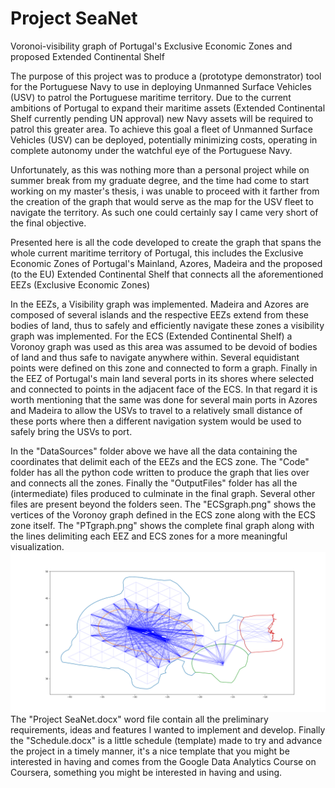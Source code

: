 # Project SeaNet
Voronoi-visibility graph of Portugal's Exclusive Economic Zones and proposed Extended Continental Shelf

The purpose of this project was to produce a (prototype demonstrator) tool for the Portuguese Navy to use in deploying Unmanned Surface Vehicles (USV) to patrol the Portuguese maritime territory. Due to the current ambitions of Portugal to expand their maritime assets (Extended Continental Shelf currently pending UN approval) new Navy assets will be required to patrol this greater area. To achieve this goal a fleet of Unmanned Surface Vehicles (USV) can be deployed, potentially minimizing costs, operating in complete autonomy under the watchful eye of the Portuguese Navy.

Unfortunately, as this was nothing more than a personal project while on summer break from my graduate degree, and the time had come to start working on my master's thesis, i was unable to proceed with it farther from the creation of the graph that would serve as the map for the USV fleet to navigate the territory. As such one could certainly say I came very short of the final objective.

Presented here is all the code developed to create the graph that spans the whole current maritime territory of Portugal, this includes the Exclusive Economic Zones of Portugal's Mainland, Azores, Madeira and the proposed (to the EU) Extended Continental Shelf that connects all the aforementioned EEZs (Exclusive Economic  Zones)

In the EEZs, a Visibility graph was implemented. Madeira and Azores are composed of several islands and the respective EEZs extend from these bodies of land, thus to safely and efficiently navigate these zones a visibility graph was implemented. For the ECS (Extended Continental Shelf) a Voronoy graph was used as this area was assumed to be devoid of bodies of land and thus safe to navigate anywhere within. Several equidistant points were defined on this zone and connected to form a graph. Finally in the EEZ of Portugal's main land several ports in its shores where selected and connected to points in the adjacent face of the ECS. In that regard it is worth mentioning that the same was done for several main ports in Azores and Madeira to allow the USVs to travel to a relatively small distance of these ports where then a different navigation system would be used to safely bring the USVs to port.

In the "DataSources" folder above we have all the data containing the coordinates that delimit each of the EEZs and the ECS zone. The "Code" folder has all the python code written to produce the graph that lies over and connects all the zones. Finally the "OutputFiles" folder has all the (intermediate) files produced to culminate in the final graph.
Several other files are present beyond the folders seen. The "ECSgraph.png" shows the vertices of the Voronoy graph defined in the ECS zone along with the ECS zone itself. The "PTgraph.png" shows the complete final graph along with the lines delimiting each EEZ and ECS zones for a more meaningful visualization.
![Screenshot](PTgraph.png)
The "Project SeaNet.docx" word file contain all the preliminary requirements, ideas and features I wanted to implement and develop. Finally the "Schedule.docx" is a little schedule (template) made to try and advance the project in a timely manner, it's a nice template that you might be interested in having and comes from the Google Data Analytics Course on Coursera, something you might be interested in having and using.
